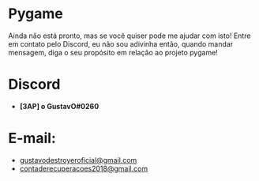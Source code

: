 # Pygame

Ainda não está pronto, mas se você quiser pode me ajudar com isto!
Entre em contato pelo Discord, eu não sou adivinha então, quando mandar mensagem, diga o seu propósito em relação ao projeto pygame!

# Discord
- <strong>[3AP] o GustavO#0260</strong>

# E-mail:
- gustavodestroyeroficial@gmail.com
- contaderecuperacoes2018@gmail.com
